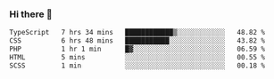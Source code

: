 ### Hi there 🌱
<!--START_SECTION:waka-->

```txt
TypeScript   7 hrs 34 mins   ████████████▒░░░░░░░░░░░░   48.82 %
CSS          6 hrs 48 mins   ███████████░░░░░░░░░░░░░░   43.82 %
PHP          1 hr 1 min      █▓░░░░░░░░░░░░░░░░░░░░░░░   06.59 %
HTML         5 mins          ░░░░░░░░░░░░░░░░░░░░░░░░░   00.55 %
SCSS         1 min           ░░░░░░░░░░░░░░░░░░░░░░░░░   00.18 %
```

<!--END_SECTION:waka-->
<!--
**Dieg0raf/Dieg0raf** is a ✨ _special_ ✨ repository because its `README.md` (this file) appears on your GitHub profile.

Here are some ideas to get you started:

- 🔭 I’m currently working on ...
- 🌱 I’m currently learning ...
- 👯 I’m looking to collaborate on ...
- 🤔 I’m looking for help with ...
- 💬 Ask me about ...
- 📫 How to reach me: ...
- 😄 Pronouns: ...
- ⚡ Fun fact: ...
-->

